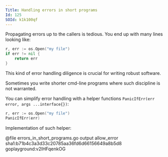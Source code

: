 ```yaml
---
Title: Handling errors in short programs
Id: 125
SOId: k1k100qf
---
```

Propagating errors up to the callers is tedious. You end up with many lines looking like:

```go
r, err := os.Open("my file")
if err != nil {
    return err
}
```

This kind of error handling diligence is crucial for writing robust software.

Sometimes you write shorter cmd-line programs where such discipline is not warranted.

You can simplify error handling with a helper functions `PanicIfErr(err error, args ...interface{})`:

```go
r, err := os.Open("my file")
PanicIfErr(err)
```

Implementation of such helper:

@file errors_in_short_programs.go output allow_error sha1:b71b4c3a3d33c20785aa36fd6d66156649a8b5d8 goplayground:v2lHFqenkOG